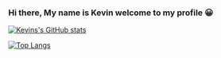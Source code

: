 ### Hi there, My name is Kevin welcome to my profile 😀

<!--
**kevinlo123/kevinlo123** is a ✨ _special_ ✨ repository because its `README.md` (this file) appears on your GitHub profile.

Here are some ideas to get you started:

- 🔭 I’m currently working on ...
- 🌱 I’m currently learning ...
- 👯 I’m looking to collaborate on ...
- 🤔 I’m looking for help with ...
- 💬 Ask me about ...
- 📫 How to reach me: ...
- 😄 Pronouns: ...
- ⚡ Fun fact: ...
-->

[![Kevins's GitHub stats](https://github-readme-stats.vercel.app/api?username=kevinlo123&show_icons=true&count_private=true)](https://github.com/kevinlo123/github-readme-stats)

[![Top Langs](https://github-readme-stats.vercel.app/api/top-langs/?username=kevinlo123&layout=compact)](https://github.com/anuraghazra/github-readme-stats)
